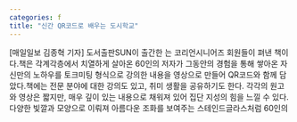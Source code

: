 ```yaml
---
categories: f
title: "신간 QR코드로 배우는 도시학교"
---
```

[매일일보 김종혁 기자] 도서출판SUN이 출간한 는 코리언시니어즈 회원들이 펴낸 책이다.책은 각계각층에서 치열하게 살아온 60인의 저자가 그동안의 경험을 통해 쌓아온 자신만의 노하우를 토크미팅 형식으로 강의한 내용을 영상으로 만들어 QR코드와 함께 담았다.책에는 전문 분야에 대한 강의도 있고, 취미 생활을 공유하기도 한다. 각각의 원고와 영상은 짧지만, 매우 깊이 있는 내용으로 채워져 있어 집단 지성의 힘을 느낄 수 있다.다양한 빛깔과 모양으로 이뤄져 아름다운 조화를 보여주는 스테인드글라스처럼 60인의